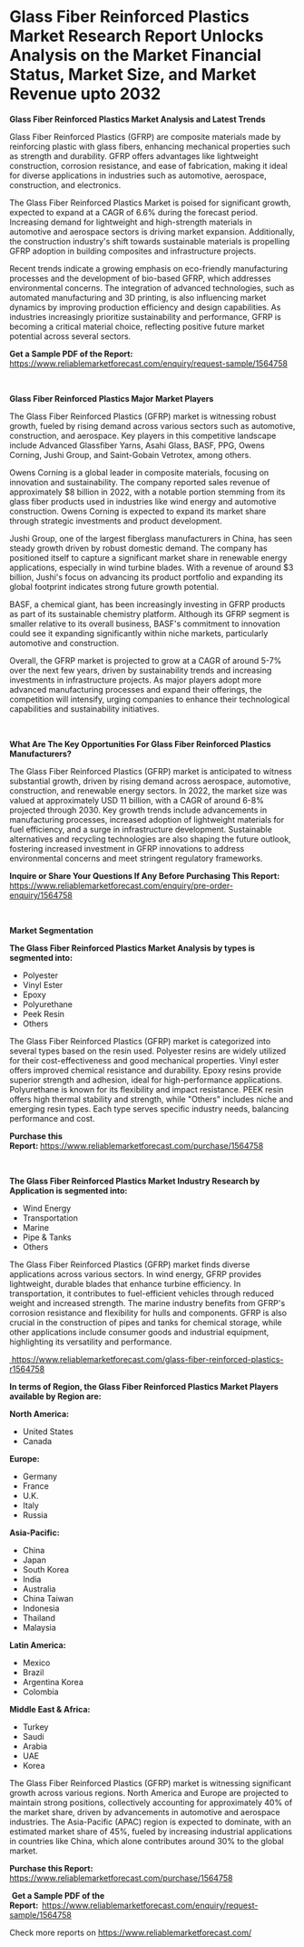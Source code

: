 <p><h1>Glass Fiber Reinforced Plastics Market Research Report Unlocks Analysis on the Market Financial Status, Market Size, and Market Revenue upto 2032</h1></p><p><strong>Glass Fiber Reinforced Plastics Market Analysis and Latest Trends</strong></p>
<p><p>Glass Fiber Reinforced Plastics (GFRP) are composite materials made by reinforcing plastic with glass fibers, enhancing mechanical properties such as strength and durability. GFRP offers advantages like lightweight construction, corrosion resistance, and ease of fabrication, making it ideal for diverse applications in industries such as automotive, aerospace, construction, and electronics.</p><p>The Glass Fiber Reinforced Plastics Market is poised for significant growth, expected to expand at a CAGR of 6.6% during the forecast period. Increasing demand for lightweight and high-strength materials in automotive and aerospace sectors is driving market expansion. Additionally, the construction industry's shift towards sustainable materials is propelling GFRP adoption in building composites and infrastructure projects. </p><p>Recent trends indicate a growing emphasis on eco-friendly manufacturing processes and the development of bio-based GFRP, which addresses environmental concerns. The integration of advanced technologies, such as automated manufacturing and 3D printing, is also influencing market dynamics by improving production efficiency and design capabilities. As industries increasingly prioritize sustainability and performance, GFRP is becoming a critical material choice, reflecting positive future market potential across several sectors.</p></p>
<p><strong>Get a Sample PDF of the Report:&nbsp;</strong> <a href="https://www.reliablemarketforecast.com/enquiry/request-sample/1564758?utm_campaign=2122&utm_medium=2&utm_source=Github&utm_content=ia&utm_term=30012025&utm_id=glass-fiber-reinforced-plastics">https://www.reliablemarketforecast.com/enquiry/request-sample/1564758</a></p>
<p>&nbsp;</p>
<p><strong>Glass Fiber Reinforced Plastics Major Market Players</strong></p>
<p><p>The Glass Fiber Reinforced Plastics (GFRP) market is witnessing robust growth, fueled by rising demand across various sectors such as automotive, construction, and aerospace. Key players in this competitive landscape include Advanced Glassfiber Yarns, Asahi Glass, BASF, PPG, Owens Corning, Jushi Group, and Saint-Gobain Vetrotex, among others.</p><p>Owens Corning is a global leader in composite materials, focusing on innovation and sustainability. The company reported sales revenue of approximately $8 billion in 2022, with a notable portion stemming from its glass fiber products used in industries like wind energy and automotive construction. Owens Corning is expected to expand its market share through strategic investments and product development.</p><p>Jushi Group, one of the largest fiberglass manufacturers in China, has seen steady growth driven by robust domestic demand. The company has positioned itself to capture a significant market share in renewable energy applications, especially in wind turbine blades. With a revenue of around $3 billion, Jushi's focus on advancing its product portfolio and expanding its global footprint indicates strong future growth potential.</p><p>BASF, a chemical giant, has been increasingly investing in GFRP products as part of its sustainable chemistry platform. Although its GFRP segment is smaller relative to its overall business, BASF's commitment to innovation could see it expanding significantly within niche markets, particularly automotive and construction.</p><p>Overall, the GFRP market is projected to grow at a CAGR of around 5-7% over the next few years, driven by sustainability trends and increasing investments in infrastructure projects. As major players adopt more advanced manufacturing processes and expand their offerings, the competition will intensify, urging companies to enhance their technological capabilities and sustainability initiatives.</p></p>
<p>&nbsp;</p>
<p><strong>What Are The Key Opportunities For Glass Fiber Reinforced Plastics Manufacturers?</strong></p>
<p><p>The Glass Fiber Reinforced Plastics (GFRP) market is anticipated to witness substantial growth, driven by rising demand across aerospace, automotive, construction, and renewable energy sectors. In 2022, the market size was valued at approximately USD 11 billion, with a CAGR of around 6-8% projected through 2030. Key growth trends include advancements in manufacturing processes, increased adoption of lightweight materials for fuel efficiency, and a surge in infrastructure development. Sustainable alternatives and recycling technologies are also shaping the future outlook, fostering increased investment in GFRP innovations to address environmental concerns and meet stringent regulatory frameworks.</p></p>
<p><strong>Inquire or Share Your Questions If Any Before Purchasing This Report:</strong> <a href="https://www.reliablemarketforecast.com/enquiry/pre-order-enquiry/1564758?utm_campaign=2122&utm_medium=2&utm_source=Github&utm_content=ia&utm_term=30012025&utm_id=glass-fiber-reinforced-plastics">https://www.reliablemarketforecast.com/enquiry/pre-order-enquiry/1564758</a></p>
<p>&nbsp;</p>
<p><strong>Market Segmentation</strong></p>
<p><strong>The Glass Fiber Reinforced Plastics Market Analysis by types is segmented into:</strong></p>
<p><ul><li>Polyester</li><li>Vinyl Ester</li><li>Epoxy</li><li>Polyurethane</li><li>Peek Resin</li><li>Others</li></ul></p>
<p><p>The Glass Fiber Reinforced Plastics (GFRP) market is categorized into several types based on the resin used. Polyester resins are widely utilized for their cost-effectiveness and good mechanical properties. Vinyl ester offers improved chemical resistance and durability. Epoxy resins provide superior strength and adhesion, ideal for high-performance applications. Polyurethane is known for its flexibility and impact resistance. PEEK resin offers high thermal stability and strength, while "Others" includes niche and emerging resin types. Each type serves specific industry needs, balancing performance and cost.</p></p>
<p><strong>Purchase this Report:&nbsp;</strong><a href="https://www.reliablemarketforecast.com/purchase/1564758?utm_campaign=2122&utm_medium=2&utm_source=Github&utm_content=ia&utm_term=30012025&utm_id=glass-fiber-reinforced-plastics">https://www.reliablemarketforecast.com/purchase/1564758</a></p>
<p>&nbsp;</p>
<p><strong>The Glass Fiber Reinforced Plastics Market Industry Research by Application is segmented into:</strong></p>
<p><ul><li>Wind Energy</li><li>Transportation</li><li>Marine</li><li>Pipe & Tanks</li><li>Others</li></ul></p>
<p><p>The Glass Fiber Reinforced Plastics (GFRP) market finds diverse applications across various sectors. In wind energy, GFRP provides lightweight, durable blades that enhance turbine efficiency. In transportation, it contributes to fuel-efficient vehicles through reduced weight and increased strength. The marine industry benefits from GFRP's corrosion resistance and flexibility for hulls and components. GFRP is also crucial in the construction of pipes and tanks for chemical storage, while other applications include consumer goods and industrial equipment, highlighting its versatility and performance.</p></p>
<p><a href="https://www.reliablemarketforecast.com/glass-fiber-reinforced-plastics-r1564758?utm_campaign=2122&utm_medium=2&utm_source=Github&utm_content=ia&utm_term=30012025&utm_id=glass-fiber-reinforced-plastics">&nbsp;https://www.reliablemarketforecast.com/glass-fiber-reinforced-plastics-r1564758</a></p>
<p><strong>In terms of Region, the Glass Fiber Reinforced Plastics Market Players available by Region are:</strong></p>
<p>
    <p> <strong> North America: </strong>
        <ul>
            <li>United States</li>
            <li>Canada</li>
        </ul>
        </p> 
    <p> <strong> Europe: </strong>
        <ul>
            <li>Germany</li>
            <li>France</li>
            <li>U.K.</li>
            <li>Italy</li>
            <li>Russia</li>
        </ul>
        </p> 
    <p> <strong> Asia-Pacific: </strong>
        <ul>
            <li>China</li>
            <li>Japan</li>
            <li>South Korea</li>
            <li>India</li>
            <li>Australia</li>
            <li>China Taiwan</li>
            <li>Indonesia</li>
            <li>Thailand</li>
            <li>Malaysia</li>
        </ul>
        </p> 
    <p> <strong> Latin America: </strong>
        <ul>
            <li>Mexico</li>
            <li>Brazil</li>
            <li>Argentina Korea</li>
            <li>Colombia</li>
        </ul>
        </p> 
    <p> <strong> Middle East & Africa: </strong>
        <ul>
            <li>Turkey</li>
            <li>Saudi</li>
            <li>Arabia</li>
            <li>UAE</li>
            <li>Korea</li>
        </ul>
    </p>
    </p>
<p><p>The Glass Fiber Reinforced Plastics (GFRP) market is witnessing significant growth across various regions. North America and Europe are projected to maintain strong positions, collectively accounting for approximately 40% of the market share, driven by advancements in automotive and aerospace industries. The Asia-Pacific (APAC) region is expected to dominate, with an estimated market share of 45%, fueled by increasing industrial applications in countries like China, which alone contributes around 30% to the global market.</p></p>
<p><strong>Purchase this Report: </strong><a href="https://www.reliablemarketforecast.com/purchase/1564758?utm_campaign=2122&utm_medium=2&utm_source=Github&utm_content=ia&utm_term=30012025&utm_id=glass-fiber-reinforced-plastics">https://www.reliablemarketforecast.com/purchase/1564758</a></p>
<p>&nbsp;<strong>Get a Sample PDF of the Report:&nbsp;&nbsp;</strong><a href="https://www.reliablemarketforecast.com/enquiry/request-sample/1564758?utm_campaign=2122&utm_medium=2&utm_source=Github&utm_content=ia&utm_term=30012025&utm_id=glass-fiber-reinforced-plastics">https://www.reliablemarketforecast.com/enquiry/request-sample/1564758</a></p>
<p><strong></strong></p>
<p>Check more reports on <a href="https://www.reliablemarketforecast.com/?utm_campaign=2122&utm_medium=2&utm_source=Github&utm_content=ia&utm_term=30012025&utm_id=glass-fiber-reinforced-plastics">https://www.reliablemarketforecast.com/</a></p>